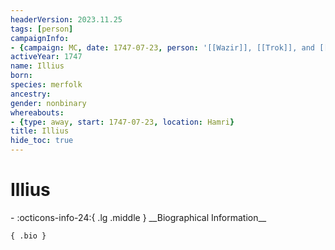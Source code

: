 ```yaml
---
headerVersion: 2023.11.25
tags: [person]
campaignInfo:
- {campaign: MC, date: 1747-07-23, person: '[[Wazir]], [[Trok]], and [[Ryu]]', type: seen, format: '<met:Ux> by <person:x> on <target> in <current:2>'}
activeYear: 1747
name: Illius
born:
species: merfolk
ancestry:
gender: nonbinary
whereabouts:
- {type: away, start: 1747-07-23, location: Hamri}
title: Illius
hide_toc: true
---
```

# Illius
<div class="grid cards ext-narrow-margin ext-one-column" markdown>
- :octicons-info-24:{ .lg .middle } __Biographical Information__

    { .bio }

</div>



